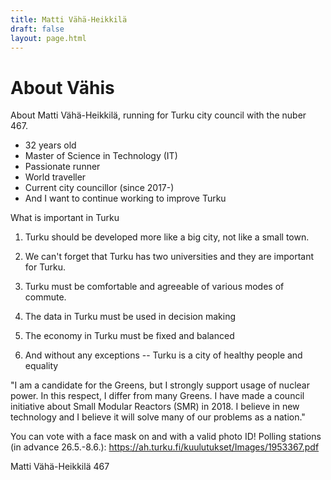 ```yaml
---
title: Matti Vähä-Heikkilä
draft: false
layout: page.html
---
```


# About Vähis

About Matti Vähä-Heikkilä, running for Turku city council with the nuber 467.

- 32 years old
- Master of Science in Technology (IT)
- Passionate runner
- World traveller
- Current city councillor (since 2017-)
- And I want to continue working to improve Turku

What is important in Turku
1) Turku should be developed more like a big city, not like a small town.

2) We can't forget that Turku has two universities and they are important for Turku.

3) Turku must be comfortable and agreeable of various modes of commute.

4) The data in Turku must be used in decision making

5) The economy in Turku must be fixed and balanced

6) And without any exceptions -- Turku is a city of healthy people and equality
 
"I am a candidate for the Greens, but I strongly support usage of nuclear power. In this respect, I differ from many Greens. I have made a council initiative about Small Modular Reactors (SMR) in 2018. I believe in new technology and I believe it will solve many of our problems as a nation."

You can vote with a face mask on and with a valid photo ID! Polling stations (in advance 26.5.-8.6.): https://ah.turku.fi/kuulutukset/Images/1953367.pdf

Matti Vähä-Heikkilä 467
